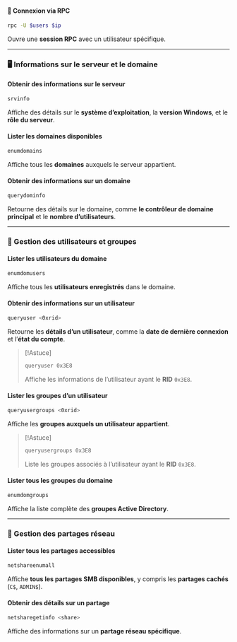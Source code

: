#### 🔑 Connexion via RPC

```bash
rpc -U $users $ip
```

Ouvre une **session RPC** avec un utilisateur spécifique.

---

### 🖥 Informations sur le serveur et le domaine

#### Obtenir des informations sur le serveur

```bash
srvinfo
```

Affiche des détails sur le **système d’exploitation**, la **version Windows**, et le **rôle du serveur**.

#### Lister les domaines disponibles

```bash
enumdomains
```

Affiche tous les **domaines** auxquels le serveur appartient.

#### Obtenir des informations sur un domaine

```bash
querydominfo
```

Retourne des détails sur le domaine, comme **le contrôleur de domaine principal** et le **nombre d’utilisateurs**.

---

### 👥 Gestion des utilisateurs et groupes

#### Lister les utilisateurs du domaine

```bash
enumdomusers
```

Affiche tous les **utilisateurs enregistrés** dans le domaine.

#### Obtenir des informations sur un utilisateur

```bash
queryuser <0xrid>
```

Retourne les **détails d’un utilisateur**, comme la **date de dernière connexion** et l’**état du compte**.

> [!Astuce]
> 
> ```bash
> queryuser 0x3E8
> ```
> 
> Affiche les informations de l’utilisateur ayant le **RID** `0x3E8`.

#### Lister les groupes d’un utilisateur

```bash
queryusergroups <0xrid>
```

Affiche les **groupes auxquels un utilisateur appartient**.

> [!Astuce]
> 
> ```bash
> queryusergroups 0x3E8
> ```
> 
> Liste les groupes associés à l’utilisateur ayant le **RID** `0x3E8`.

#### Lister tous les groupes du domaine

```bash
enumdomgroups
```

Affiche la liste complète des **groupes Active Directory**.

---

### 📂 Gestion des partages réseau

#### Lister tous les partages accessibles

```bash
netshareenumall
```

Affiche **tous les partages SMB disponibles**, y compris les **partages cachés** (`C$`, `ADMIN$`).

#### Obtenir des détails sur un partage

```bash
netsharegetinfo <share>
```

Affiche des informations sur un **partage réseau spécifique**.


